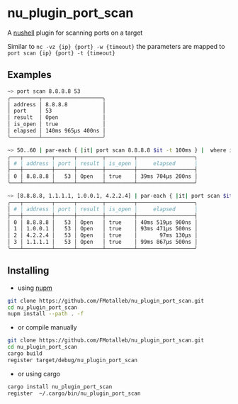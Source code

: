 # nu_plugin_port_scan

A [nushell](https://www.nushell.sh/) plugin for scanning ports on a target

Similar to `nc -vz {ip} {port} -w {timeout}` the parameters are mapped to `port scan {ip} {port} -t {timeout}`

## Examples

```bash
~> port scan 8.8.8.8 53
╭─────────┬───────────────────╮
│ address │ 8.8.8.8           │
│ port    │ 53                │
│ result  │ Open              │
│ is_open │ true              │
│ elapsed │ 140ms 965µs 400ns │
╰─────────┴───────────────────╯
```

```bash
~> 50..60 | par-each { |it| port scan 8.8.8.8 $it -t 100ms } |  where is_open | collect { $in }
╭───┬─────────┬──────┬────────┬─────────┬──────────────────╮
│ # │ address │ port │ result │ is_open │     elapsed      │
├───┼─────────┼──────┼────────┼─────────┼──────────────────┤
│ 0 │ 8.8.8.8 │   53 │ Open   │ true    │ 39ms 704µs 200ns │
╰───┴─────────┴──────┴────────┴─────────┴──────────────────╯
```

```bash
~> [8.8.8.8, 1.1.1.1, 1.0.0.1, 4.2.2.4] | par-each { |it| port scan $it 53 -t 1sec } |  where is_open | collect { $in } | sort-by elapsed
╭───┬─────────┬──────┬────────┬─────────┬──────────────────╮
│ # │ address │ port │ result │ is_open │     elapsed      │
├───┼─────────┼──────┼────────┼─────────┼──────────────────┤
│ 0 │ 8.8.8.8 │   53 │ Open   │ true    │ 40ms 519µs 900ns │
│ 1 │ 1.0.0.1 │   53 │ Open   │ true    │ 93ms 471µs 500ns │
│ 2 │ 4.2.2.4 │   53 │ Open   │ true    │       97ms 130µs │
│ 3 │ 1.1.1.1 │   53 │ Open   │ true    │ 99ms 867µs 500ns │
╰───┴─────────┴──────┴────────┴─────────┴──────────────────╯
```

## Installing

* using [nupm](https://github.com/nushell/nupm)

```bash
git clone https://github.com/FMotalleb/nu_plugin_port_scan.git
cd nu_plugin_port_scan
nupm install --path . -f
```

* or compile manually

```bash
git clone https://github.com/FMotalleb/nu_plugin_port_scan.git
cd nu_plugin_port_scan
cargo build
register target/debug/nu_plugin_port_scan
```

* or using cargo

```bash
cargo install nu_plugin_port_scan
register  ~/.cargo/bin/nu_plugin_port_scan
```
